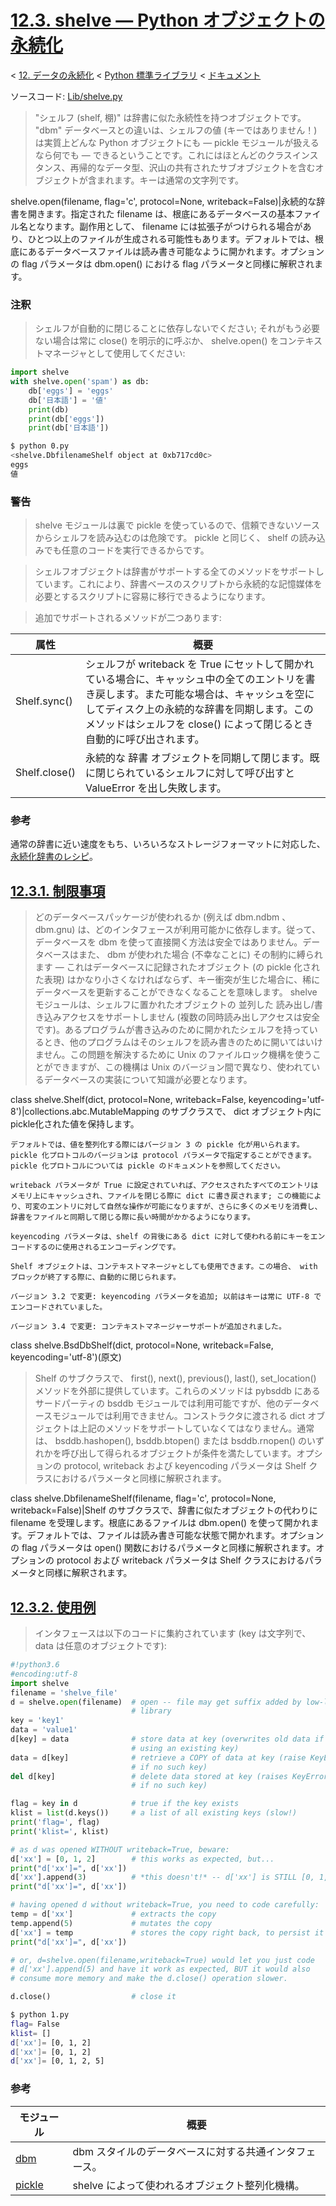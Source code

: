 # [12.3. shelve — Python オブジェクトの永続化](https://docs.python.jp/3/library/shelve.html)

< [12. データの永続化](https://docs.python.jp/3/library/persistence.html) < [Python 標準ライブラリ](https://docs.python.jp/3/library/index.html#the-python-standard-library) < [ドキュメント](https://docs.python.jp/3/index.html)

ソースコード: [Lib/shelve.py](https://github.com/python/cpython/tree/3.6/Lib/shelve.py)

> "シェルフ (shelf, 棚)" は辞書に似た永続性を持つオブジェクトです。 "dbm" データベースとの違いは、シェルフの値 (キーではありません！) は実質上どんな Python オブジェクトにも — pickle モジュールが扱えるなら何でも — できるということです。これにはほとんどのクラスインスタンス、再帰的なデータ型、沢山の共有されたサブオブジェクトを含むオブジェクトが含まれます。キーは通常の文字列です。

shelve.open(filename, flag='c', protocol=None, writeback=False)|永続的な辞書を開きます。指定された filename は、根底にあるデータベースの基本ファイル名となります。副作用として、 filename には拡張子がつけられる場合があり、ひとつ以上のファイルが生成される可能性もあります。デフォルトでは、根底にあるデータベースファイルは読み書き可能なように開かれます。オプションの flag パラメータは dbm.open() における flag パラメータと同様に解釈されます。

### 注釈

> シェルフが自動的に閉じることに依存しないでください; それがもう必要ない場合は常に close() を明示的に呼ぶか、 shelve.open() をコンテキストマネージャとして使用してください:

```python
import shelve
with shelve.open('spam') as db:
    db['eggs'] = 'eggs'
    db['日本語'] = '値'
    print(db)
    print(db['eggs'])
    print(db['日本語'])
```
```sh
$ python 0.py 
<shelve.DbfilenameShelf object at 0xb717cd0c>
eggs
値
```

### 警告

> shelve モジュールは裏で pickle を使っているので、信頼できないソースからシェルフを読み込むのは危険です。 pickle と同じく、 shelf の読み込みでも任意のコードを実行できるからです。

> シェルフオブジェクトは辞書がサポートする全てのメソッドをサポートしています。これにより、辞書ベースのスクリプトから永続的な記憶媒体を必要とするスクリプトに容易に移行できるようになります。

> 追加でサポートされるメソッドが二つあります:

属性|概要
----|----
Shelf.sync()|シェルフが writeback を True にセットして開かれている場合に、キャッシュ中の全てのエントリを書き戻します。また可能な場合は、キャッシュを空にしてディスク上の永続的な辞書を同期します。このメソッドはシェルフを close() によって閉じるとき自動的に呼び出されます。
Shelf.close()|永続的な 辞書 オブジェクトを同期して閉じます。既に閉じられているシェルフに対して呼び出すと ValueError を出し失敗します。

### 参考

通常の辞書に近い速度をもち、いろいろなストレージフォーマットに対応した、 [永続化辞書のレシピ](https://code.activestate.com/recipes/576642/)。

## [12.3.1. 制限事項](https://docs.python.jp/3/library/shelve.html#restrictions)

> どのデータベースパッケージが使われるか (例えば dbm.ndbm 、 dbm.gnu) は、どのインタフェースが利用可能かに依存します。従って、データベースを dbm を使って直接開く方法は安全ではありません。データベースはまた、 dbm が使われた場合 (不幸なことに) その制約に縛られます — これはデータベースに記録されたオブジェクト (の pickle 化された表現) はかなり小さくなければならず、キー衝突が生じた場合に、稀にデータベースを更新することができなくなることを意味します。
    shelve モジュールは、シェルフに置かれたオブジェクトの 並列した 読み出し/書き込みアクセスをサポートしません (複数の同時読み出しアクセスは安全です)。あるプログラムが書き込みのために開かれたシェルフを持っているとき、他のプログラムはそのシェルフを読み書きのために開いてはいけません。この問題を解決するために Unix のファイルロック機構を使うことができますが、この機構は Unix のバージョン間で異なり、使われているデータベースの実装について知識が必要となります。

class shelve.Shelf(dict, protocol=None, writeback=False, keyencoding='utf-8')|collections.abc.MutableMapping のサブクラスで、 dict オブジェクト内にpickle化された値を保持します。

    デフォルトでは、値を整列化する際にはバージョン 3 の pickle 化が用いられます。pickle 化プロトコルのバージョンは protocol パラメータで指定することができます。pickle 化プロトコルについては pickle のドキュメントを参照してください。

    writeback パラメータが True に設定されていれば、アクセスされたすべてのエントリはメモリ上にキャッシュされ、ファイルを閉じる際に dict に書き戻されます; この機能により、可変のエントリに対して自然な操作が可能になりますが、さらに多くのメモリを消費し、辞書をファイルと同期して閉じる際に長い時間がかかるようになります。

    keyencoding パラメータは、shelf の背後にある dict に対して使われる前にキーをエンコードするのに使用されるエンコーディングです。

    Shelf オブジェクトは、コンテキストマネージャとしても使用できます。この場合、 with ブロックが終了する際に、自動的に閉じられます。

    バージョン 3.2 で変更: keyencoding パラメータを追加; 以前はキーは常に UTF-8 でエンコードされていました。

    バージョン 3.4 で変更: コンテキストマネージャーサポートが追加されました。

class shelve.BsdDbShelf(dict, protocol=None, writeback=False, keyencoding='utf-8')(原文)

> Shelf のサブクラスで、 first(), next(), previous(), last(), set_location() メソッドを外部に提供しています。これらのメソッドは pybsddb にあるサードパーティの bsddb モジュールでは利用可能ですが、他のデータベースモジュールでは利用できません。コンストラクタに渡される dict オブジェクトは上記のメソッドをサポートしていなくてはなりません。通常は、 bsddb.hashopen(), bsddb.btopen() または bsddb.rnopen() のいずれかを呼び出して得られるオブジェクトが条件を満たしています。オプションの protocol, writeback および keyencoding パラメータは Shelf クラスにおけるパラメータと同様に解釈されます。

class shelve.DbfilenameShelf(filename, flag='c', protocol=None, writeback=False)|Shelf のサブクラスで、辞書に似たオブジェクトの代わりに filename を受理します。根底にあるファイルは dbm.open() を使って開かれます。デフォルトでは、ファイルは読み書き可能な状態で開かれます。オプションの flag パラメータは open() 関数におけるパラメータと同様に解釈されます。オプションの protocol および writeback パラメータは Shelf クラスにおけるパラメータと同様に解釈されます。

## [12.3.2. 使用例](https://docs.python.jp/3/library/shelve.html#example)

> インタフェースは以下のコードに集約されています (key は文字列で、data は任意のオブジェクトです):

```python
#!python3.6
#encoding:utf-8
import shelve
filename = 'shelve_file'
d = shelve.open(filename)  # open -- file may get suffix added by low-level
                           # library
key = 'key1'
data = 'value1'
d[key] = data              # store data at key (overwrites old data if
                           # using an existing key)
data = d[key]              # retrieve a COPY of data at key (raise KeyError
                           # if no such key)
del d[key]                 # delete data stored at key (raises KeyError
                           # if no such key)

flag = key in d            # true if the key exists
klist = list(d.keys())     # a list of all existing keys (slow!)
print('flag=', flag)
print('klist=', klist)

# as d was opened WITHOUT writeback=True, beware:
d['xx'] = [0, 1, 2]        # this works as expected, but...
print("d['xx']=", d['xx'])
d['xx'].append(3)          # *this doesn't!* -- d['xx'] is STILL [0, 1, 2]!
print("d['xx']=", d['xx'])

# having opened d without writeback=True, you need to code carefully:
temp = d['xx']             # extracts the copy
temp.append(5)             # mutates the copy
d['xx'] = temp             # stores the copy right back, to persist it
print("d['xx']=", d['xx'])

# or, d=shelve.open(filename,writeback=True) would let you just code
# d['xx'].append(5) and have it work as expected, BUT it would also
# consume more memory and make the d.close() operation slower.

d.close()                  # close it
```
```sh
$ python 1.py 
flag= False
klist= []
d['xx']= [0, 1, 2]
d['xx']= [0, 1, 2]
d['xx']= [0, 1, 2, 5]
```

### 参考

モジュール|概要
----------|----
[dbm](https://docs.python.jp/3/library/dbm.html#module-dbm)|dbm スタイルのデータベースに対する共通インタフェース。
[pickle](https://docs.python.jp/3/library/pickle.html#module-pickle)|shelve によって使われるオブジェクト整列化機構。


